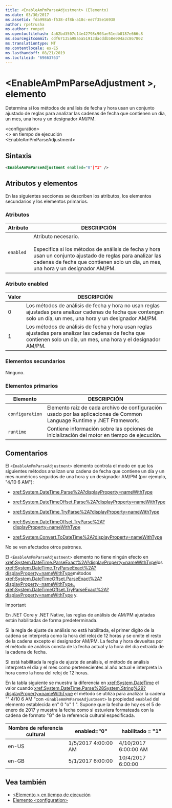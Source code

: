 ```yaml
---
title: <EnableAmPmParseAdjustment> (Elemento)
ms.date: 03/30/2017
ms.assetid: fda998a5-f538-4f8b-a18c-ee7f35e16938
author: rpetrusha
ms.author: ronpet
ms.openlocfilehash: 4a62bd3507c14e42798c903ae51edb0187e666c8
ms.sourcegitcommit: cdf67135a98a5a51913dacddb58e004a3c867802
ms.translationtype: MT
ms.contentlocale: es-ES
ms.lasthandoff: 08/21/2019
ms.locfileid: "69663763"
---
```

# <a name="enableampmparseadjustment-element"></a>\<EnableAmPmParseAdjustment >, elemento
Determina si los métodos de análisis de fecha y hora usan un conjunto ajustado de reglas para analizar las cadenas de fecha que contienen un día, un mes, una hora y un designador AM/PM.  
  
 \<configuration>  
 \<> en tiempo de ejecución  
\<EnableAmPmParseAdjustment>  
  
## <a name="syntax"></a>Sintaxis  
  
```xml  
<EnableAmPmParseAdjustment enabled="0"|"1" />  
```  
  
## <a name="attributes-and-elements"></a>Atributos y elementos  
 En las siguientes secciones se describen los atributos, los elementos secundarios y los elementos primarios.  
  
### <a name="attributes"></a>Atributos  
  
|Atributo|DESCRIPCIÓN|  
|---------------|-----------------|  
|`enabled`|Atributo necesario.<br /><br /> Especifica si los métodos de análisis de fecha y hora usan un conjunto ajustado de reglas para analizar las cadenas de fecha que contienen solo un día, un mes, una hora y un designador AM/PM.|  
  
### <a name="enabled-attribute"></a>Atributo enabled  
  
|Valor|DESCRIPCIÓN|  
|-----------|-----------------|  
|0|Los métodos de análisis de fecha y hora no usan reglas ajustadas para analizar cadenas de fecha que contengan solo un día, un mes, una hora y un designador AM/PM.|  
|1|Los métodos de análisis de fecha y hora usan reglas ajustadas para analizar las cadenas de fecha que contienen solo un día, un mes, una hora y el designador AM/PM.|  
  
### <a name="child-elements"></a>Elementos secundarios  
 Ninguno.  
  
### <a name="parent-elements"></a>Elementos primarios  
  
|Elemento|DESCRIPCIÓN|  
|-------------|-----------------|  
|`configuration`|Elemento raíz de cada archivo de configuración usado por las aplicaciones de Common Language Runtime y .NET Framework.|  
|`runtime`|Contiene información sobre las opciones de inicialización del motor en tiempo de ejecución.|  
  
## <a name="remarks"></a>Comentarios  
 El `<EnableAmPmParseAdjustment>` elemento controla el modo en que los siguientes métodos analizan una cadena de fecha que contiene un día y un mes numéricos seguidos de una hora y un designador AM/PM (por ejemplo, "4/10 6 AM"):  
  
- <xref:System.DateTime.Parse%2A?displayProperty=nameWithType>  
  
- <xref:System.DateTimeOffset.Parse%2A?displayProperty=nameWithType>  
  
- <xref:System.DateTime.TryParse%2A?displayProperty=nameWithType>  
  
- <xref:System.DateTimeOffset.TryParse%2A?displayProperty=nameWithType>  
  
- <xref:System.Convert.ToDateTime%2A?displayProperty=nameWithType>  
  
 No se ven afectados otros patrones.  
  
 El `<EnableAmPmParseAdjustment>` elemento no tiene ningún efecto en <xref:System.DateTime.ParseExact%2A?displayProperty=nameWithType>los <xref:System.DateTime.TryParseExact%2A?displayProperty=nameWithType>métodos <xref:System.DateTimeOffset.ParseExact%2A?displayProperty=nameWithType>,, <xref:System.DateTimeOffset.TryParseExact%2A?displayProperty=nameWithType> y.  
  
> [!IMPORTANT]
>  En .NET Core y .NET Native, las reglas de análisis de AM/PM ajustadas están habilitadas de forma predeterminada.  
  
 Si la regla de ajuste de análisis no está habilitada, el primer dígito de la cadena se interpreta como la hora del reloj de 12 horas y se omite el resto de la cadena excepto el designador AM/PM. La fecha y hora devueltas por el método de análisis consta de la fecha actual y la hora del día extraída de la cadena de fecha.  
  
 Si está habilitada la regla de ajuste de análisis, el método de análisis interpreta el día y el mes como pertenecientes al año actual e interpreta la hora como la hora del reloj de 12 horas.  
  
 En la tabla siguiente se muestra la diferencia en <xref:System.DateTime> el valor cuando <xref:System.DateTime.Parse%28System.String%29?displayProperty=nameWithType> el método se utiliza para analizar la cadena "" 4/10 6 AM "con `<EnableAmPmParseAdjustment>` la propiedad `enabled` del elemento establecida en" 0 "o" 1 ". Supone que la fecha de hoy es el 5 de enero de 2017 y muestra la fecha como si estuviera formateada con la cadena de formato "G" de la referencia cultural especificada.  
  
|Nombre de referencia cultural|enabled="0"|habilitado = "1"|  
|------------------|------------------|------------------|  
|en-US|1/5/2017 4:00:00 AM|4/10/2017 6:00:00 AM|  
|en-GB|5/1/2017 6:00:00|10/4/2017 6:00:00|  
  
## <a name="see-also"></a>Vea también

- [\<Elemento > en tiempo de ejecución](runtime-element.md)
- [Elemento \<configuration>](../configuration-element.md)
